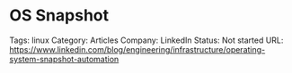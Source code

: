 # OS Snapshot

Tags: linux
Category: Articles
Company: LinkedIn
Status: Not started
URL: https://www.linkedin.com/blog/engineering/infrastructure/operating-system-snapshot-automation